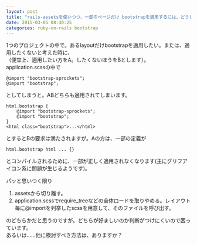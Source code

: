 ```yaml
---
layout: post
title: "rails-assetsを使いつつ、一部のページだけ bootstrapを適用するには、どうしたらいいか。"
date: 2015-03-05 08:40:25
categories: ruby-on-rails bootstrap
---
```

<p>1つのプロジェクトの中で。あるlayoutだけbootstrapを適用したい。または、適用したくないと考えた時に、<br>
（便宜上、適用したい方をA。したくないほうをBとします）。<br>
application.scssの中で</p>

<pre><code>@import "bootstrap-sprockets";
@import "bootstrap";
</code></pre>

<p>としてしまうと。ABどちらも適用されてしまいます。</p>

<pre><code>html.bootstrap {
    @import "bootstrap-sprockets";
    @import "bootstrap";
}
&lt;html class="bootstrap"&gt;...&lt;/html&gt;
</code></pre>

<p>とするとBの要求は満たされますが。Aの方は、一部の定義が</p>

<pre><code>html.bootstrap html ... {}
</code></pre>

<p>とコンパイルされるために、一部が正しく適用されなくなります(主にグリフアイコン系に問題が生じるようです)。</p>

<p>パッと思いつく限り</p>

<ol>
<li>assetsから切り離す。</li>
<li>application.scssでrequire_treeなどの全体ロードを取りやめる。レイアウト毎に@importを列挙したscssを用意して、そのファイルを呼び出す。</li>
</ol>

<p>のどちらかだと思うのですが。どちらが好ましいのか判断がつけにくいので困っています。<br>
あるいは……他に検討すべき方法は、ありますか？</p>
